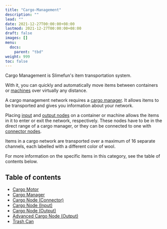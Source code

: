 ```yaml
---
title: "Cargo-Management"
description: ""
lead: ""
date: 2021-12-27T00:00:00+08:00
lastmod: 2021-12-27T00:00:00+08:00
draft: false
images: []
menu: 
  docs:
    parent: "tbd"
weight: 999
toc: false
---
```


Cargo Management is Slimefun's item transportation system.

With it, you can quickly and automatically move items between containers or [machines](https://github.com/Slimefun/Slimefun4/wiki/Electric-Machines) over virtually any distance.

A cargo management network requires a [cargo manager](https://github.com/Slimefun/Slimefun4/wiki/Cargo-Manager). It allows items to be transported and gives you information about your network.

Placing [input](https://github.com/Slimefun/Slimefun4/wiki/Input-Node) and [output nodes](https://github.com/Slimefun/Slimefun4/wiki/Output-Node) on a container or machine allows the items in it to enter or exit the network, respectively. These nodes have to be in the direct range of a cargo manager, or they can be connected to one with [connector nodes](https://github.com/Slimefun/Slimefun4/wiki/Connector-Node).

Items in a cargo network are transported over a maximum of 16 separate channels, each labelled with a different color of wool.

For more information on the specific items in this category, see the table of contents below.

## Table of contents

* [Cargo Motor](https://github.com/Slimefun/Slimefun4/wiki/Cargo-Motor)
* [Cargo Manager](https://github.com/Slimefun/Slimefun4/wiki/Cargo-Manager)
* [Cargo Node (Connector)](https://github.com/Slimefun/Slimefun4/wiki/Connector-Node)
* [Cargo Node (Input)](https://github.com/Slimefun/Slimefun4/wiki/Input-Node)
* [Cargo Node (Output)](https://github.com/Slimefun/Slimefun4/wiki/Output-Node)
* [Advanced Cargo Node (Output)](https://github.com/Slimefun/Slimefun4/wiki/Advanced-Output-Node)
* [Trash Can](https://github.com/Slimefun/Slimefun4/wiki/Trash-Can)
